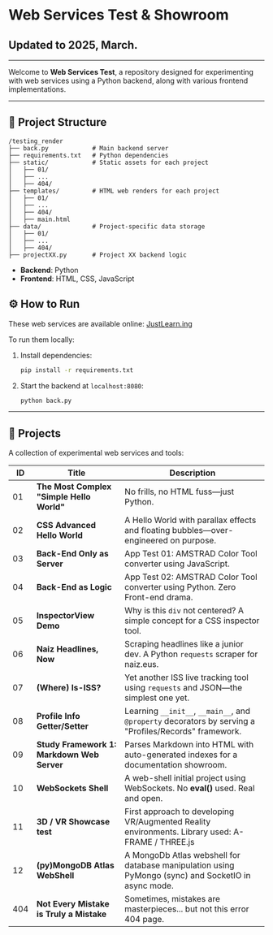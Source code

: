 # Web Services Test & Showroom

## Updated to 2025, March.

****

Welcome to **Web Services Test**, a repository designed for experimenting with web services using a Python backend, along with various frontend implementations.

****

## 📌 Project Structure

```
/testing_render
├── back.py            # Main backend server
├── requirements.txt   # Python dependencies
├── static/            # Static assets for each project
│   ├── 01/
│   ├── ...
│   ├── 404/
├── templates/         # HTML web renders for each project
│   ├── 01/
│   ├── ...
│   ├── 404/
│   ├── main.html
├── data/              # Project-specific data storage
│   ├── 01/
│   ├── ...
│   ├── 404/
├── projectXX.py       # Project XX backend logic
```

- **Backend**: Python
- **Frontend**: HTML, CSS, JavaScript

## ⚙️ How to Run

These web services are available online: [JustLearn.ing](https://justlearn.ing/)

To run them locally:

1. Install dependencies:
   
   ```bash
   pip install -r requirements.txt
   ```

2. Start the backend at `localhost:8080`:
   
   ```bash
   python back.py
   ```

---

## 📂 Projects

A collection of experimental web services and tools:

| ID  | Title                                      | Description                                                                                                  |
| --- | ------------------------------------------ | ------------------------------------------------------------------------------------------------------------ |
| 01  | **The Most Complex "Simple Hello World"**  | No frills, no HTML fuss—just Python.                                                                         |
| 02  | **CSS Advanced Hello World**               | A Hello World with parallax effects and floating bubbles—over-engineered on purpose.                         |
| 03  | **Back-End Only as Server**                | App Test 01: AMSTRAD Color Tool converter using JavaScript.                                                  |
| 04  | **Back-End as Logic**                      | App Test 02: AMSTRAD Color Tool converter using Python. Zero Front-end drama.                                |
| 05  | **InspectorView Demo**                     | Why is this `div` not centered? A simple concept for a CSS inspector tool.                                   |
| 06  | **Naiz Headlines, Now**                    | Scraping headlines like a junior dev. A Python `requests` scraper for naiz.eus.                              |
| 07  | **(Where) Is-ISS?**                        | Yet another ISS live tracking tool using `requests` and JSON—the simplest one yet.                           |
| 08  | **Profile Info Getter/Setter**             | Learning `__init__`, `__main__`, and `@property` decorators by serving a "Profiles/Records" framework.       |
| 09  | **Study Framework 1: Markdown Web Server** | Parses Markdown into HTML with auto-generated indexes for a documentation showroom.                          |
| 10  | **WebSockets Shell**                       | A web-shell initial project using WebSockets. No __eval()__ used. Real and open.                             |
| 11  | **3D / VR Showcase test**                  | First approach to developing VR/Augmented Reality environments. Library used: A-FRAME /  THREE.js                          |        
| 12  | **(py)MongoDB Atlas WebShell**             | A MongoDb Atlas webshell for database manipulation using PyMongo (sync) and SocketIO in async mode.                          |                         
| 404 | **Not Every Mistake is Truly a Mistake**   | Sometimes, mistakes are masterpieces... but not this error 404 page.                          |




